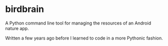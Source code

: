 # birdbrain

A Python command line tool for managing the resources of an Android nature app.

Written a few years ago before I learned to code in a more Pythonic fashion.
